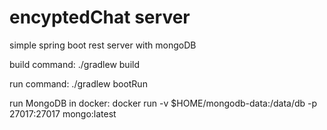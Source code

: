 # encyptedChat server

simple spring boot rest server with mongoDB

build command:
./gradlew build

run command:
./gradlew bootRun

run MongoDB in docker:
docker run -v $HOME/mongodb-data:/data/db -p 27017:27017  mongo:latest
